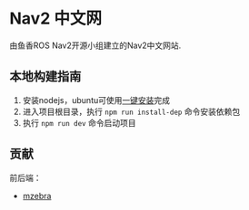 # Nav2 中文网

由鱼香ROS Nav2开源小组建立的Nav2中文网站.


## 本地构建指南
1. 安装nodejs，ubuntu可使用[一键安装](https://fishros.com)完成
2. 进入项目根目录，执行 `npm run install-dep` 命令安装依赖包
3. 执行 `npm run dev` 命令启动项目

## 贡献

前后端：
- [mzebra](https://github.com/mzebra)